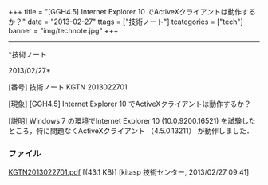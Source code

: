 ﻿+++
title = "[GGH4.5] Internet Explorer 10 でActiveXクライアントは動作するか？"
date = "2013-02-27"
ttags = ["技術ノート"]
tcategories = ["tech"]
banner = "img/technote.jpg"
+++

-----------------------------------------------------------------------------------------------------------------------------

*技術ノート

2013/02/27*


[番号]
技術ノート KGTN 2013022701

[現象]
[GGH4.5] Internet Explorer 10 でActiveXクライアントは動作するか？

[説明]
Windows 7 の環境でInternet Explorer 10 (10.0.9200.16521)
を試験したところ，特に問題なくActiveXクライアント （4.5.0.13211）
が動作しました．


### ファイル

 
 


[KGTN2013022701.pdf](http://techreport.kitasp.net/attachments/download/1234/KGTN2013022701.pdf)
 [(43.1 KB)] [kitasp 技術センター, 2013/02/27
09:41]


 


 

